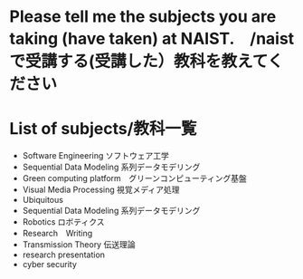 # Please tell me the subjects you are taking (have taken) at NAIST.　/naistで受講する(受講した）教科を教えてください


# List of subjects/教科一覧
- Software Engineering ソフトウェア工学
- Sequential Data Modeling 系列データモデリング
- Green computing platform　グリーンコンピューティング基盤
- Visual Media Processing 視覚メディア処理
- Ubiquitous
- Sequential Data Modeling 系列データモデリング
- Robotics ロボティクス
- Research　Writing
- Transmission Theory 伝送理論
- research presentation
- cyber security